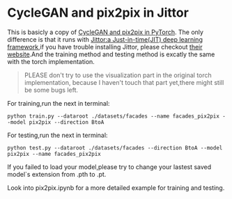 # CycleGAN and pix2pix in Jittor
This is basicly a copy of [CycleGAN and pix2pix in PyTorch](https://github.com/junyanz/pytorch-CycleGAN-and-pix2pix). The only difference is that it runs with [Jittor:a Just-in-time(JIT) deep learning framework](https://github.com/Jittor/jittor),if you have trouble installing Jittor, please checkout [their website](https://cg.cs.tsinghua.edu.cn/jittor/).And the training method and testing method is excatly the same with the torch implementation.

>PLEASE don't try to use the visualization part in the original torch implementation, because I haven't touch that part yet,there might still be some bugs left.

For training,run the next in terminal:
```shell
python train.py --dataroot ./datasets/facades --name facades_pix2pix --model pix2pix --direction BtoA
```

For testing,run the next in terminal:
```shell
python test.py --dataroot ./datasets/facades --direction BtoA --model pix2pix --name facades_pix2pix
```
If you failed to load your model,please try to change your lastest saved model`s extension from .pth to .pt.

Look into pix2pix.ipynb for a more detailed example for training and testing.
